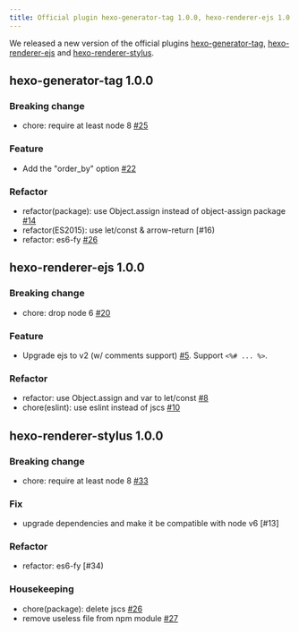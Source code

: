 ```yaml
---
title: Official plugin hexo-generator-tag 1.0.0, hexo-renderer-ejs 1.0.0 & hexo-renderer-stylus 1.0.0 released
---
```


We released a new version of the official plugins [hexo-generator-tag], [hexo-renderer-ejs] and [hexo-renderer-stylus].

## hexo-generator-tag 1.0.0

### Breaking change
-  chore: require at least node 8 [#25]

### Feature
- Add the "order_by" option [#22]

### Refactor
- refactor(package): use Object.assign instead of object-assign package [#14]
- refactor(ES2015): use let/const & arrow-return [#16)
- refactor: es6-fy [#26](https://github.com/hexojs/hexo-generator-tag/pull/26)

## hexo-renderer-ejs 1.0.0

### Breaking change
- chore: drop node 6 [#20]

### Feature
- Upgrade ejs to v2 (w/ comments support) [#5]. Support `<%# ... %>`.

### Refactor
- refactor: use Object.assign and var to let/const [#8]
- chore(eslint): use eslint instead of jscs [#10]

## hexo-renderer-stylus 1.0.0

### Breaking change
- chore: require at least node 8 [#33]

### Fix
- upgrade dependencies and make it be compatible with node v6 [#13]

### Refactor
- refactor: es6-fy [#34)

### Housekeeping
- chore(package): delete jscs [#26](https://github.com/hexojs/hexo-renderer-stylus/pull/26)
- remove useless file from npm module [#27]

[hexo-generator-tag]: https://github.com/hexojs/hexo-generator-tag
[hexo-renderer-ejs]: https://github.com/hexojs/hexo-renderer-ejs
[hexo-renderer-stylus]: https://github.com/hexojs/hexo-renderer-stylus

[#25]: https://github.com/hexojs/hexo-generator-tag/pull/25
[#22]: https://github.com/hexojs/hexo-generator-tag/pull/22
[#14]: https://github.com/hexojs/hexo-generator-tag/pull/14
[#16]: https://github.com/hexojs/hexo-generator-tag/pull/16
[#97]: https://github.com/hexojs/hexo-generator-tag/pull/97
[#104]: https://github.com/hexojs/hexo-generator-tag/pull/104

[#20]: https://github.com/hexojs/hexo-renderer-ejs/pull/20
[#5]: https://github.com/hexojs/hexo-renderer-ejs/pull/5
[#8]: https://github.com/hexojs/hexo-renderer-ejs/pull/8
[#10]: https://github.com/hexojs/hexo-renderer-ejs/pull/10

[#33]: https://github.com/hexojs/hexo-renderer-stylus/pull/33
[#34]: https://github.com/hexojs/hexo-renderer-stylus/pull/34
[#27]: https://github.com/hexojs/hexo-renderer-stylus/pull/27
